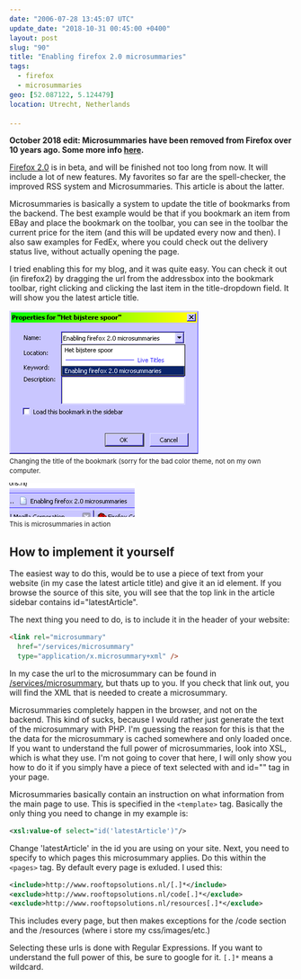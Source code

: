 ```yaml
---
date: "2006-07-28 13:45:07 UTC"
update_date: "2018-10-31 00:45:00 +0400"
layout: post
slug: "90"
title: "Enabling firefox 2.0 microsummaries"
tags:
  - firefox
  - microsummaries
geo: [52.087122, 5.124479]
location: Utrecht, Netherlands

---
```


**October 2018 edit: Microsummaries have been removed from Firefox over 10
years ago. Some more info [here](https://wiki.mozilla.org/Microsummaries).**

<a href="http://www.mozilla.org/projects/bonecho" class="dead-link">Firefox 2.0</a>
is in beta, and will be finished not too long from now. It will include a lot
of new features. My favorites so far are the spell-checker, the improved RSS
system and Microsummaries. This article is about the latter.

Microsummaries is basically a system to update the title of bookmarks from
the backend. The best example would be that if you bookmark an item from EBay
and place the bookmark on the toolbar, you can see in the toolbar the current
price for the item (and this will be updated every now and then). I also saw
examples for FedEx, where you could check out the delivery status live,
without actually opening the page.

I tried enabling this for my blog, and it was quite easy. You can check it out
(in firefox2) by dragging the url from the addressbox into the bookmark
toolbar, right clicking and clicking the last item in the title-dropdown field.
It will show you the latest article title.

<p>
<img src="/resources/images/posts/micro_1.png" alt="shot 1" /><br />
<small>Changing the title of the bookmark (sorry for the bad color theme, not on my own computer.</small>
</p>

<p>
<img src="/resources/images/posts/micro_2.png" alt="shot 2" /><br />
<small>This is microsummaries in action</small>
</p>

How to implement it yourself
----------------------------

The easiest way to do this, would be to use a piece of text from your website
(in my case the latest article title) and give it an id element. If you browse
the source of this site, you will see that the top link in the article sidebar
contains id="latestArticle".

The next thing you need to do, is to include it in the header of your website:

```html
<link rel="microsummary"
  href="/services/microsummary"
  type="application/x.microsummary+xml" />
```

In my case the url to the microsummary can be found in
<a href="/services/microsummary">/services/microsummary</a>, but thats up to
you. If you check that link out, you will find the XML that is needed to create
a microsummary.

Microsummaries completely happen in the browser, and not on the backend. This
kind of sucks, because I would rather just generate the text of the
microsummary with PHP. I'm guessing the reason for this is that the the data
for the microsummary is cached somewhere and only loaded once. If you want to
understand the full power of microsummaries, look into XSL, which is what they
use. I'm not going to cover that here, I will only show you how to do it if
you simply have a piece of text selected with and id="" tag in your page.

Microsummaries basically contain an instruction on what information from the
main page to use. This is specified in the `<template>` tag. Basically the only
thing you need to change in my example is:

```xml
<xsl:value-of select="id('latestArticle')"/>
```

Change 'latestArticle' in the id you are using on your site. Next, you need to
specify to which pages this microsummary applies. Do this within the `<pages>`
tag. By default every page is exluded. I used this:

```xml
<include>http://www.rooftopsolutions.nl/[.]*</include>
<exclude>http://www.rooftopsolutions.nl/code[.]*</exclude>
<exclude>http://www.rooftopsolutions.nl/resources[.]*</exclude>
```

This includes every page, but then makes exceptions for the /code section and
the /resources (where i store my css/images/etc.)

Selecting these urls is done with Regular Expressions. If you want to
understand the full power of this, be sure to google for it. `[.]*` means a
wildcard.

